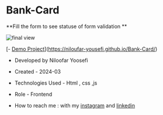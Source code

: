 # Bank-Card

**Fill the form to see statuse of form validation **

![final view](https://github.com/niloufar-yousefi/Bank-Card/assets/156951582/1783cf32-39f7-4cf1-989b-9d1bc22fcc37)

[- [Demo Project](https://niloufar-yousefi.github.io/ToDoList/)](https://niloufar-yousefi.github.io/Bank-Card/)

- Developed by Niloofar Yoosefi

- Created - 2024-03

- Technologies Used - Html , css ,js


- Role - Frontend

- How to reach me : with my [instagram](https://github.com/niloufar-yousefi) and [linkedin](https://www.linkedin.com/in/niloofar-yoosefikhorram-242742143/)


